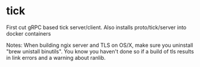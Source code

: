 # tick
First cut gRPC based tick server/client. Also installs proto/tick/server into docker containers

Notes:
When building ngix server and TLS on OS/X, make sure you uninstall "brew unistall binutils". You know you haven't done so if a build of tls results in link errors and a warning about ranlib.
